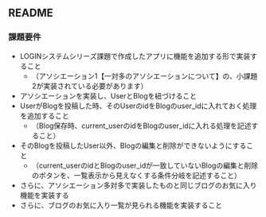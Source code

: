 ## README

### 課題要件

- LOGINシステムシリーズ課題で作成したアプリに機能を追加する形で実装すること
  - （アソシエーション1【一対多のアソシエーションについて】の、小課題2が実装されている必要があります）
- アソシエーションを実装し、UserとBlogを紐づけること
- UserがBlogを投稿した時、そのUserのidをBlogのuser_idに入れておく処理を追加すること
  - （Blog保存時、current_userのidをBlogのuser_idに入れる処理を記述すること）
- そのBlogを投稿したUser以外、Blogの編集と削除ができないようにすること
  - （current_userのidとBlogのuser_idが一致していないBlogの編集と削除のボタンを、一覧表示から見えなくする条件分岐を記述すること）
- さらに、アソシエーション多対多で実装したものと同じブログのお気に入り機能を実装する
- さらに、ブログのお気に入り一覧が見られる機能を実装すること
